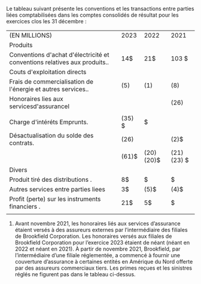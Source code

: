 Le tableau suivant présente les conventions et les transactions entre parties liées comptabilisées dans les comptes consolidés de résultat pour les exercices clos les 31 décembre :  

<html><body><table><tr><td>(EN MILLIONS)</td><td>2023</td><td>2022</td><td>2021</td></tr><tr><td>Produits</td><td></td><td></td><td></td></tr><tr><td>Conventions d'achat d'électricité et conventions relatives aux produits..</td><td>14$</td><td>21$</td><td>103 $</td></tr><tr><td>Couts d'exploitation directs</td><td></td><td></td><td></td></tr><tr><td>Frais de commercialisation de l'énergie et autres services..</td><td>(5)</td><td>(1)</td><td>(8)</td></tr><tr><td>Honoraires lies aux servicesd'assurancel</td><td></td><td></td><td>(26)</td></tr><tr><td></td><td></td><td></td><td></td></tr><tr><td>Charge d'intéréts Emprunts.</td><td>(35) $</td><td>$</td><td></td></tr><tr><td>Désactualisation du solde des contrats.</td><td>(26)</td><td></td><td>(2)$</td></tr><tr><td></td><td>(61)$</td><td>(20) (20)$</td><td>(21) (23) $</td></tr><tr><td>Divers</td><td></td><td></td><td></td></tr><tr><td>Produit tiré des distributions .</td><td>8$</td><td>$</td><td>$</td></tr><tr><td>Autres services entre parties liees</td><td>3$</td><td>(5)$</td><td>(4)$</td></tr><tr><td>Profit (perte) sur les instruments financiers .</td><td>21$</td><td>5$</td><td>$</td></tr><tr><td></td><td></td><td></td><td></td></tr></table></body></html>  

1) Avant novembre 2021, les honoraires liés aux services d’assurance étaient versés à des assureurs externes par l’intermédiaire des filiales de Brookfield Corporation. Les honoraires versés aux filiales de Brookfield Corporation pour l’exercice 2023 étaient de néant (néant en 2022 et néant en 2021). À partir de novembre 2021, Brookfield, par l’intermédiaire d’une filiale réglementée, a commencé à fournir une couverture d’assurance à certaines entités en Amérique du Nord offerte par des assureurs commerciaux tiers. Les primes reçues et les sinistres réglés ne figurent pas dans le tableau ci-dessus.  